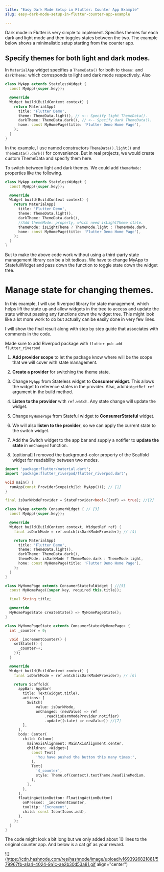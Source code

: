 ```yaml
---
title: "Easy Dark Mode Setup in Flutter: Counter App Example"
slug: easy-dark-mode-setup-in-flutter-counter-app-example

---
```


Dark mode in Flutter is very simple to implement. Specifies themes for each dark and light mode and then toggles states between the two. The example below shows a minimalistic setup starting from the counter app.

## Specify themes for both light and dark modes.

In `MaterialApp` widget specifies a `ThemeData()` for both to `theme:` and `darkTheme:` which corresponds to light and dark mode respectively. Also

```dart
class MyApp extends StatelessWidget {
  const MyApp({super.key});

  @override
  Widget build(BuildContext context) {
    return MaterialApp(
      title: 'Flutter Demo',
      theme: ThemeData.light(), // <-- Specify light ThemeData().
      darkTheme: ThemeData.dark(), // <-- Specify dark ThemeData().
      home: const MyHomePage(title: 'Flutter Demo Home Page'),
    );
  }
}
```

In the example, I use named constructors `ThemeData().light()` and `ThemeData().dark()` for convenience. But in real projects, we would create custom ThemeData and specify them here.

To switch between light and dark themes. We could add `themeMode:` properties like the following.

```dart
class MyApp extends StatelessWidget {
  const MyApp({super.key});

  @override
  Widget build(BuildContext context) {
    return MaterialApp(
      title: 'Flutter Demo',
      theme: ThemeData.light(), 
      darkTheme: ThemeData.dark(), 
      //Add themeMode: property, which need isLightTheme state.
      themeMode: isLightTheme ? ThemeMode.light : ThemeMode.dark,
      home: const MyHomePage(title: 'Flutter Demo Home Page'),
    );
  }
}
```

But to make the above code work without using a third-party state management library can be a bit tedious. We have to change MyApp to StatefulWidget and pass down the function to toggle state down the widget tree.

# Manage state for changing themes.

In this example, I will use Riverpod library for state management, which helps lift the state up and allow widgets in the tree to access and update the state without passing any functions down the widget tree. This might look like a lot more work to do but actually can be easily done in very few lines.

I will show the final result along with step by step guide that associates with comments in the code.

Made sure to add Riverpod package with `flutter pub add flutter_riverpod`

1. **Add provider scope** to let the package know where will be the scope that we will cover with state management.
    
2. **Create a provider** for switching the theme state.
    
3. Change `MyApp` from Stateless widget to **Consumer widget**. This allows the widget to reference states in the provider. Also, add `WidgetRef ref` argument in the build method.
    
4. **Listen to the provider** with `ref.watch`. Any state change will update the widget.
    
5. Change `MyHomePage` from Stateful widget to **ConsumerStateful** widget.
    
6. We will also **listen to the provider**, so we can apply the current state to the switch widget.
    
7. Add the Switch widget to the app bar and supply a notifier to **update the state** in `onChanged` function.
    
8. \[opitional\] I removed the background-color property of the Scaffold widget for readability between two modes.
    

```dart
import 'package:flutter/material.dart';
import 'package:flutter_riverpod/flutter_riverpod.dart';

void main() {
  runApp(const ProviderScope(child: MyApp())); // [1]
}

final isDarkModeProvider = StateProvider<bool>((ref) => true); //[2]

class MyApp extends ConsumerWidget { // [3]
  const MyApp({super.key});

  @override
  Widget build(BuildContext context, WidgetRef ref) {
    final isDarkMode = ref.watch(isDarkModeProvider); // [4]

    return MaterialApp(
      title: 'Flutter Demo',
      theme: ThemeData.light(),
      darkTheme: ThemeData.dark(),
      themeMode: isDarkMode ? ThemeMode.dark : ThemeMode.light,
      home: const MyHomePage(title: 'Flutter Demo Home Page'),
    );
  }
}

class MyHomePage extends ConsumerStatefulWidget { //[5]
  const MyHomePage({super.key, required this.title});

  final String title;

  @override
  MyHomePageState createState() => MyHomePageState();
}

class MyHomePageState extends ConsumerState<MyHomePage> {
  int _counter = 0;

  void _incrementCounter() {
    setState(() {
      _counter++;
    });
  }

  @override
  Widget build(BuildContext context) {
    final isDarkMode = ref.watch(isDarkModeProvider); // [6]

    return Scaffold(
      appBar: AppBar(
        title: Text(widget.title),
        actions: [
          Switch(
              value: isDarkMode,
              onChanged: (newValue) => ref 
                  .read(isDarmModeProvider.notifier)
                  .update((state) => newValue)) //[7]
        ],
      ),
      body: Center(
        child: Column(
          mainAxisAlignment: MainAxisAlignment.center,
          children: <Widget>[
            const Text(
              'You have pushed the button this many times:',
            ),
            Text(
              '$_counter',
              style: Theme.of(context).textTheme.headlineMedium,
            ),
          ],
        ),
      ),
      floatingActionButton: FloatingActionButton(
        onPressed: _incrementCounter,
        tooltip: 'Increment',
        child: const Icon(Icons.add),
      ),
    );
  }
}
```

The code might look a bit long but we only added about 10 lines to the original counter app. And below is a cat gif as your reward.

![](https://cdn.hashnode.com/res/hashnode/image/upload/v1693926821881/579967fb-a1a4-4024-9a1c-ae2b30d53a81.gif align="center")